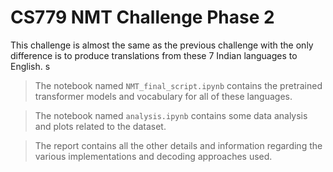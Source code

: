 # CS779 NMT Challenge Phase 2

This challenge is almost the same as the previous challenge with the only difference is to produce translations from these 7 Indian languages to  English.
s
> The notebook named `NMT_final_script.ipynb` contains the pretrained transformer models and vocabulary for all of these languages. 

> The notebook named `analysis.ipynb` contains some data analysis and plots related to the dataset. 

> The report contains all the other details and information regarding the various implementations and decoding approaches used.
